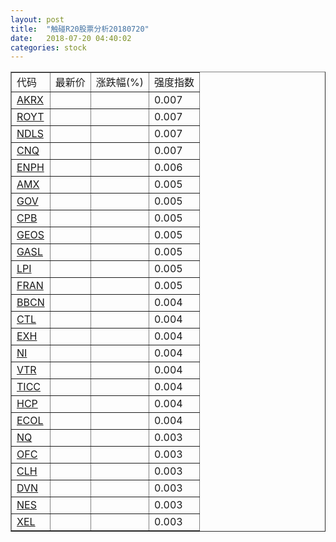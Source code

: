 ```yaml
---
layout: post
title:  "触碰R20股票分析20180720"
date:   2018-07-20 04:40:02
categories: stock
---
```

<script type="text/javascript">
var stockList = []
stockList.push('gb_akrx');
stockList.push('gb_royt');
stockList.push('gb_ndls');
stockList.push('gb_cnq');
stockList.push('gb_enph');
stockList.push('gb_amx');
stockList.push('gb_gov');
stockList.push('gb_cpb');
stockList.push('gb_geos');
stockList.push('gb_gasl');
stockList.push('gb_lpi');
stockList.push('gb_fran');
stockList.push('gb_bbcn');
stockList.push('gb_ctl');
stockList.push('gb_exh');
stockList.push('gb_ni');
stockList.push('gb_vtr');
stockList.push('gb_ticc');
stockList.push('gb_hcp');
stockList.push('gb_ecol');
stockList.push('gb_nq');
stockList.push('gb_ofc');
stockList.push('gb_clh');
stockList.push('gb_dvn');
stockList.push('gb_nes');
stockList.push('gb_xel');
</script>

<table border="1">
 <tr>
 <td>代码</td>
  <td>最新价</td>
  <td>涨跌幅(%)</td>
 <td>强度指数</td>
</tr>
  <tr id="akrx"><td><a href="http://stock.finance.sina.com.cn/usstock/quotes/AKRX.html" target="_blank">AKRX</a></td><td></td><td></td><td>0.007</td></tr>
  <tr id="royt"><td><a href="http://stock.finance.sina.com.cn/usstock/quotes/ROYT.html" target="_blank">ROYT</a></td><td></td><td></td><td>0.007</td></tr>
  <tr id="ndls"><td><a href="http://stock.finance.sina.com.cn/usstock/quotes/NDLS.html" target="_blank">NDLS</a></td><td></td><td></td><td>0.007</td></tr>
  <tr id="cnq"><td><a href="http://stock.finance.sina.com.cn/usstock/quotes/CNQ.html" target="_blank">CNQ</a></td><td></td><td></td><td>0.007</td></tr>
  <tr id="enph"><td><a href="http://stock.finance.sina.com.cn/usstock/quotes/ENPH.html" target="_blank">ENPH</a></td><td></td><td></td><td>0.006</td></tr>
  <tr id="amx"><td><a href="http://stock.finance.sina.com.cn/usstock/quotes/AMX.html" target="_blank">AMX</a></td><td></td><td></td><td>0.005</td></tr>
  <tr id="gov"><td><a href="http://stock.finance.sina.com.cn/usstock/quotes/GOV.html" target="_blank">GOV</a></td><td></td><td></td><td>0.005</td></tr>
  <tr id="cpb"><td><a href="http://stock.finance.sina.com.cn/usstock/quotes/CPB.html" target="_blank">CPB</a></td><td></td><td></td><td>0.005</td></tr>
  <tr id="geos"><td><a href="http://stock.finance.sina.com.cn/usstock/quotes/GEOS.html" target="_blank">GEOS</a></td><td></td><td></td><td>0.005</td></tr>
  <tr id="gasl"><td><a href="http://stock.finance.sina.com.cn/usstock/quotes/GASL.html" target="_blank">GASL</a></td><td></td><td></td><td>0.005</td></tr>
  <tr id="lpi"><td><a href="http://stock.finance.sina.com.cn/usstock/quotes/LPI.html" target="_blank">LPI</a></td><td></td><td></td><td>0.005</td></tr>
  <tr id="fran"><td><a href="http://stock.finance.sina.com.cn/usstock/quotes/FRAN.html" target="_blank">FRAN</a></td><td></td><td></td><td>0.005</td></tr>
  <tr id="bbcn"><td><a href="http://stock.finance.sina.com.cn/usstock/quotes/BBCN.html" target="_blank">BBCN</a></td><td></td><td></td><td>0.004</td></tr>
  <tr id="ctl"><td><a href="http://stock.finance.sina.com.cn/usstock/quotes/CTL.html" target="_blank">CTL</a></td><td></td><td></td><td>0.004</td></tr>
  <tr id="exh"><td><a href="http://stock.finance.sina.com.cn/usstock/quotes/EXH.html" target="_blank">EXH</a></td><td></td><td></td><td>0.004</td></tr>
  <tr id="ni"><td><a href="http://stock.finance.sina.com.cn/usstock/quotes/NI.html" target="_blank">NI</a></td><td></td><td></td><td>0.004</td></tr>
  <tr id="vtr"><td><a href="http://stock.finance.sina.com.cn/usstock/quotes/VTR.html" target="_blank">VTR</a></td><td></td><td></td><td>0.004</td></tr>
  <tr id="ticc"><td><a href="http://stock.finance.sina.com.cn/usstock/quotes/TICC.html" target="_blank">TICC</a></td><td></td><td></td><td>0.004</td></tr>
  <tr id="hcp"><td><a href="http://stock.finance.sina.com.cn/usstock/quotes/HCP.html" target="_blank">HCP</a></td><td></td><td></td><td>0.004</td></tr>
  <tr id="ecol"><td><a href="http://stock.finance.sina.com.cn/usstock/quotes/ECOL.html" target="_blank">ECOL</a></td><td></td><td></td><td>0.004</td></tr>
  <tr id="nq"><td><a href="http://stock.finance.sina.com.cn/usstock/quotes/NQ.html" target="_blank">NQ</a></td><td></td><td></td><td>0.003</td></tr>
  <tr id="ofc"><td><a href="http://stock.finance.sina.com.cn/usstock/quotes/OFC.html" target="_blank">OFC</a></td><td></td><td></td><td>0.003</td></tr>
  <tr id="clh"><td><a href="http://stock.finance.sina.com.cn/usstock/quotes/CLH.html" target="_blank">CLH</a></td><td></td><td></td><td>0.003</td></tr>
  <tr id="dvn"><td><a href="http://stock.finance.sina.com.cn/usstock/quotes/DVN.html" target="_blank">DVN</a></td><td></td><td></td><td>0.003</td></tr>
  <tr id="nes"><td><a href="http://stock.finance.sina.com.cn/usstock/quotes/NES.html" target="_blank">NES</a></td><td></td><td></td><td>0.003</td></tr>
  <tr id="xel"><td><a href="http://stock.finance.sina.com.cn/usstock/quotes/XEL.html" target="_blank">XEL</a></td><td></td><td></td><td>0.003</td></tr>
</table>
